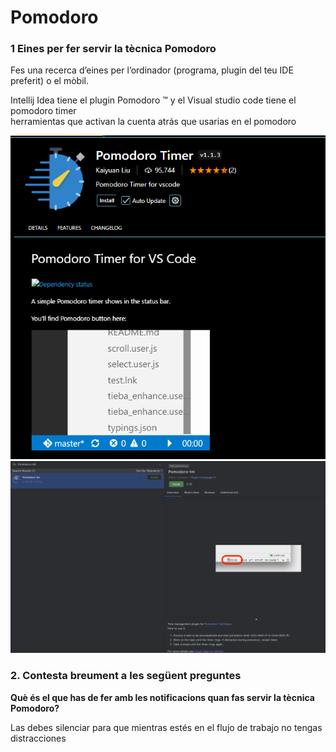 # Pomodoro
### 1 Eines per fer servir la tècnica Pomodoro 
Fes una recerca d’eines per l’ordinador (programa, plugin del teu IDE preferit) o el mòbil.   

Intellij Idea tiene el plugin Pomodoro ™  y el Visual studio code tiene el pomodoro timer  
herramientas que activan la cuenta atrás que usarias en el pomodoro


![Imagen de VSC](/Pomodoro.PNG)
![Imagen de Intellij IDEA](/Pomodoro2.PNG)

### 2. Contesta breument a les següent preguntes 

**Què és el que has de fer amb les notificacions quan fas servir la tècnica Pomodoro?**

Las debes silenciar para que mientras estés en el flujo de trabajo no tengas distracciones  




